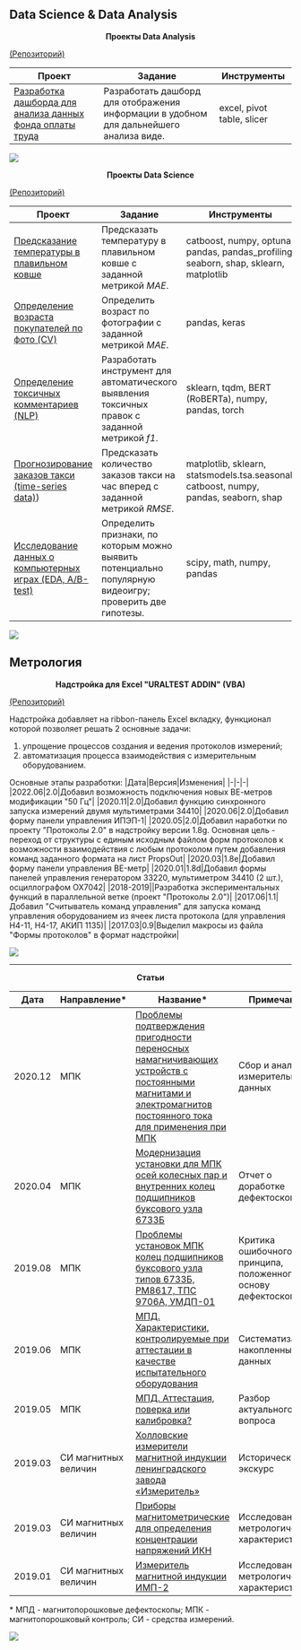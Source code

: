 <a id='link1'></a>


## Data Science & Data Analysis



<p align="center">
<b>
Проекты Data Analysis
</b>
</p>

[(Репозиторий)](https://github.com/dinrar/da-projects)

| **Проект** | **Задание** | **Инструменты** |
|-|-|-|
| [Разработка дашборда для анализа данных фонда оплаты труда](https://github.com/dinrar/da-projects/tree/main/wage_fund_dashboard) | Разработать дашборд для отображения информации в удобном для дальнейшего анализа виде. | excel, pivot table, slicer |

<a href="#link1"><img src='https://img.shields.io/badge/К началу-&#x21A9-blue'></a>


<p align="center">
<b>
Проекты Data Science
</b>
</p>

[(Репозиторий)](https://github.com/dinrar/ds-projects)

| **Проект** | **Задание** | **Инструменты** |
|-|-|-|
| [Предсказание температуры в плавильном ковше](https://github.com/dinrar/ds-projects/tree/main/melting_ladle_temperature) | Предсказать температуру в плавильном ковше с заданной метрикой *MAE*.  | catboost, numpy, optuna, pandas, pandas_profiling, seaborn, shap, sklearn, matplotlib |
| [Определение возраста покупателей по фото (CV)](https://github.com/dinrar/ds-projects/tree/main/age_determining_by_photo) | Определить возраст по фотографии с заданной метрикой *MAE*. | pandas, keras |
| [Определение токсичных комментариев (NLP)](https://github.com/dinrar/ds-projects/tree/main/toxic_comments_detection) | Разработать инструмент для автоматического выявления токсичных правок с заданной метрикой *f1*. | sklearn, tqdm, BERT (RoBERTa), numpy, pandas, torch |
| [Прогнозирование заказов такси (time-series data)](https://github.com/dinrar/ds-projects/tree/main/taxi_demand_prediction)) | Предсказать количество заказов такси на час вперед с заданной метрикой *RMSE*. | matplotlib, sklearn, statsmodels.tsa.seasonal, catboost, numpy, pandas, seaborn, shap |
| [Исследование данных о компьютерных играх (EDA, A/B-test)](https://github.com/dinrar/ds-projects/tree/main/video_games_research) | Определить признаки, по которым можно выявить потенциально популярную видеоигру; проверить две гипотезы. | scipy, math, numpy, pandas|

<a href="#link1"><img src='https://img.shields.io/badge/К началу-&#x21A9-blue'></a>

## Метрология

<p align="center">
<b>
Надстройка для Excel "URALTEST ADDIN" (VBA)
</b>
</p>

[(Репозиторий)](https://github.com/dinrar/uraltest-excel-addin-project)

Надстройка добавляет на ribbon-панель Excel вкладку, функционал которой позволяет решать 2 основные задачи:
1. упрощение процессов создания и ведения протоколов измерений;
2. автоматизация процесса взаимодействия с измерительным оборудованием.

Основные этапы разработки:
|Дата|Версия|Изменения|
|-|-|-|
|2022.06|2.0|Добавил возможность подключения новых ВЕ-метров модификации "50 Гц"|
|2020.11|2.0|Добавил функцию синхронного запуска измерений двумя мультиметрами 34410|
|2020.06|2.0|Добавил форму панели управления ИПЭП-1|
|2020.05|2.0|Добавил наработки по проекту "Протоколы 2.0" в надстройку версии 1.8g. Основная цель - переход от структуры с единым исходным файлом форм протоколов к возможности взаимодействия с любым протоколом путем добавления команд заданного формата на лист PropsOut|
|2020.03|1.8e|Добавил форму панели управления BE-метр|
|2020.01|1.8d|Добавил формы панелей управления генератором 33220,  мультиметром 34410 (2 шт.), осциллографом OX7042|
|2018-2019||Разработка экспериментальных функций в параллельной ветке (проект "Протоколы 2.0")|
|2017.06|1.1|Добавил "Считыватель команд управления" для запуска команд управления оборудованием из ячеек листа протокола (для управления Н4-11, Н4-17, АКИП 1135)|
|2017.03|0.9|Выделил макросы из файла "Формы протоколов" в формат надстройки|

<a href="#link1"><img src='https://img.shields.io/badge/К началу-&#x21A9-blue'></a>
___

<p align="center">
<b>
Статьи
</b>
</p>

|Дата|Направление*|Название*|Примечание|
|-|-|-|-|
|2020.12|МПК|[Проблемы подтверждения пригодности переносных намагничивающих устройств с постоянными магнитами и электромагнитов постоянного тока для применения при МПК](https://vk.com/@metrazbor-pm)|Сбор и анализ измерительных данных|
|2020.04|МПК|[Модернизация установки для МПК осей колесных пар и внутренних колец подшипников буксового узла 6733Б](https://vk.com/@metrazbor-6733b)|Отчет о доработке дефектоскопа|
|2019.08|МПК|[Проблемы установок МПК колец подшипников буксового узла типов 6733Б, РМ8617, ТПС 9706А, УМДП-01](https://vk.com/@metrazbor-mpd-rings)|Критика ошибочного принципа, положенного в основу дефектоскопов|
|2019.06|МПК|[МПД. Характеристики, контролируемые при аттестации в качестве испытательного оборудования](https://vk.com/@metrazbor-mpd-props)|Систематизация накопленных данных|
|2019.05|МПК|[МПД. Аттестация, поверка или калибровка?](https://vk.com/@metrazbor-mpd)|Разбор актуального вопроса|
|2019.03|СИ магнитных величин|[Холловские измерители магнитной индукции ленинградского завода «Измеритель»](https://vk.com/@metrazbor-sh1-8)|Исторический экскурс|
|2019.03|СИ магнитных величин|[Приборы магнитометрические для определения концентрации напряжений ИКН](https://vk.com/@metrazbor-ikn)|Исследование метрологических характеристик|
|2019.01|СИ магнитных величин|[Измеритель магнитной индукции ИМП-2](https://vk.com/@metrazbor-imp-2)|Исследование метрологических характеристик|

\* МПД - магнитопорошковые дефектоскопы; МПК - магнитопорошковый контроль; СИ - средства измерений.

<a href="#link1"><img src='https://img.shields.io/badge/К началу-&#x21A9-blue'></a>
